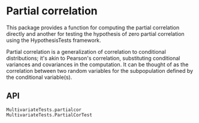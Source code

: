 # Partial correlation

This package provides a function for computing the partial correlation directly and
another for testing the hypothesis of zero partial correlation using the HypothesisTests
framework.

Partial correlation is a generalization of correlation to conditional distributions;
it's akin to Pearson's correlation, substituting conditional variances and covariances in
the computation.
It can be thought of as the correlation between two random variables for the subpopulation
defined by the conditional variable(s).

## API

```@docs
MultivariateTests.partialcor
MultivariateTests.PartialCorTest
```
